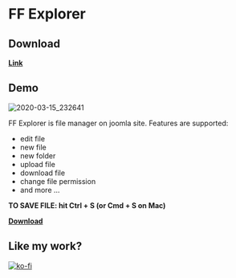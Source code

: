 # FF Explorer
## Download
**[Link](https://github.com/trananhmanh89/ffexplorer/releases/)**

## Demo
![2020-03-15_232641](https://user-images.githubusercontent.com/20571336/76705745-c62bfd80-6714-11ea-978b-baad7327fe04.png)

FF Explorer is file manager on joomla site. Features are supported:
- edit file
- new file
- new folder
- upload file
- download file
- change file permission
- and more ...

**TO SAVE FILE: hit Ctrl + S (or Cmd + S on Mac)**

**[Download](https://github.com/trananhmanh89/ffexplorer/releases/)**

## Like my work?
[![ko-fi](https://www.ko-fi.com/img/githubbutton_sm.svg)](https://ko-fi.com/I3I71FSC5)

